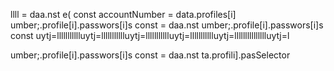 
llll
= daa.nst 
e(
        const accountNumber = data.profiles[i]
umber;.profile[i].passwors[i]s const 
= daa.nst 
umber;.profile[i].passwors[i]s const 
uytj=llllllllllluytj=llllllllllluytj=llllllllllluytj=llllllllllluytj=llllllllllllllluytj=l

umber;.profile[i].passwors[i]s const 
= daa.nst 
ta.profili].pasSelector
